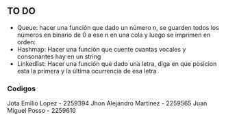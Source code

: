 ## TO DO

- Queue: hacer una función que dado un número n, se guarden todos los números en binario de 0 a ese n en una cola y luego se imprimen en orden:
- Hashmap: Hacer una función que cuente cuantas vocales y consonantes hay en un string
- Linkedlist: Hacer una función que dado una letra, diga en que posicion esta la primera y la última ocurrencia de esa letra
### Codigos
Jota Emilio Lopez - 2259394
Jhon Alejandro Martinez - 2259565
Juan Miguel Posso - 2259610

